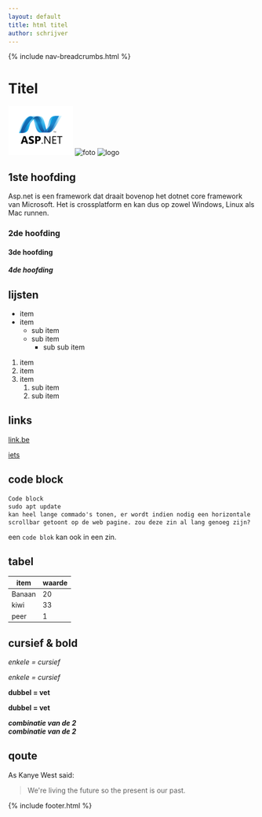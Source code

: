 ```yaml
---
layout: default
title: html titel
author: schrijver
---
```


{% include nav-breadcrumbs.html %}

# Titel

![ASP.net](/media/logo/asp.net.png)
![foto](../iets)
![logo](pad/naar/foto)


## 1ste hoofding
Asp.net is een framework dat draait bovenop het dotnet core framework van Microsoft. Het is crossplatform en kan dus op zowel Windows, Linux als Mac runnen.

### 2de hoofding

#### 3de hoofding
##### 4de hoofding


## lijsten
* item
* item
    * sub item
    * sub item
        * sub sub item


1. item
1. item
1. item
    1. sub item
    1. sub item

## links
[link.be](www.link.be)

[iets](www.link.be)

## code block
```
Code block
sudo apt update
kan heel lange commado's tonen, er wordt indien nodig een horizontale scrollbar getoont op de web pagine. zou deze zin al lang genoeg zijn?
```

een ```code blok``` kan ook in een zin.

## tabel

item | waarde
----| ---
Banaan|20
kiwi|33
peer| 1

## cursief & bold

_enkele = cursief_

*enkele = cursief*

__dubbel = vet__

**dubbel = vet**

*__combinatie van de 2__*  
_**combinatie van de 2**_

## qoute

As Kanye West said:

> We're living the future so
> the present is our past.


{% include footer.html %}
